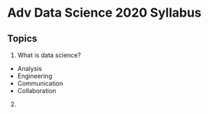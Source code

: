 # Adv Data Science 2020 Syllabus

## Topics

1. What is data science? 
 - Analysis 
 - Engineering
 - Communication
 - Collaboration
2. 
